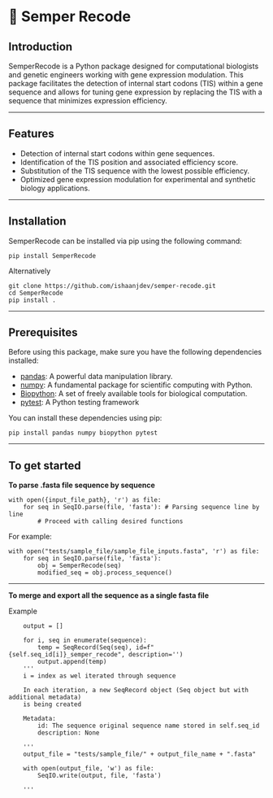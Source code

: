 # 🔬 Semper Recode

## Introduction

SemperRecode is a Python package designed for computational biologists and genetic engineers working with gene expression modulation. This package facilitates the detection of internal start codons (TIS) within a gene sequence and allows for tuning gene expression by replacing the TIS with a sequence that minimizes expression efficiency.

****

## Features

- Detection of internal start codons within gene sequences.
- Identification of the TIS position and associated efficiency score.
- Substitution of the TIS sequence with the lowest possible efficiency.
- Optimized gene expression modulation for experimental and synthetic biology applications.

****

## Installation

SemperRecode can be installed via pip using the following command:

```shell
pip install SemperRecode
```

Alternatively

```shell
git clone https://github.com/ishaanjdev/semper-recode.git
cd SemperRecode
pip install .
```

****

## Prerequisites

Before using this package, make sure you have the following dependencies installed:

- [pandas](https://pandas.pydata.org/): A powerful data manipulation library.
- [numpy](https://numpy.org/): A fundamental package for scientific computing with Python.
- [Biopython](https://biopython.org/): A set of freely available tools for biological computation.
- [pytest](https://docs.pytest.org/): A Python testing framework

You can install these dependencies using pip:

```shell
pip install pandas numpy biopython pytest
```

***

## To get started
**To parse .fasta file sequence by sequence**

```shell
with open({input_file_path}, 'r') as file:
    for seq in SeqIO.parse(file, 'fasta'): # Parsing sequence line by line
        # Proceed with calling desired functions
```

For example:
```shell
with open("tests/sample_file/sample_file_inputs.fasta", 'r') as file:
    for seq in SeqIO.parse(file, 'fasta'):
        obj = SemperRecode(seq)
        modified_seq = obj.process_sequence()
```
****

**To merge and export all the sequence as a single fasta file**

Example 
```shell
    output = []

    for i, seq in enumerate(sequence):
        temp = SeqRecord(Seq(seq), id=f"{self.seq_id[i]}_semper_recode", description='')
        output.append(temp)
    '''
    i = index as wel iterated through sequence 

    In each iteration, a new SeqRecord object (Seq object but with additional metadata)
    is being created 

    Metadata:
        id: The sequence original sequence name stored in self.seq_id
        description: None

    '''
    output_file = "tests/sample_file/" + output_file_name + ".fasta"

    with open(output_file, 'w') as file:
        SeqIO.write(output, file, 'fasta')
    
    '''
```